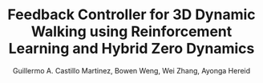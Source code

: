 ---
paperId: 13
author: Guillermo A. Castillo Martinez, Bowen Weng, Wei Zhang, Ayonga Hereid
publicationauthor: Castillo Martinez, G. A. et al.
title: Feedback Controller for 3D Dynamic Walking using Reinforcement Learning and Hybrid Zero Dynamics
pitch: https://slideslive.com/38930526/feedback-controller-for-3d-dynamic-walking-using-reinforcement-learning-and-hybrid-zero-dynamics?ref=folder-55828
poster: Poster_Guillermo_Castillo
alt: --
type: Poster
topic: Reinforcement Learning
subtopic: Applications
link: https://research.latinxinai.org/papers/icml/2020/pdf/Poster_Guillermo_Castillo.pdf
conference: icml
year: 2020
tags: icml-2020
location: Virtual
---